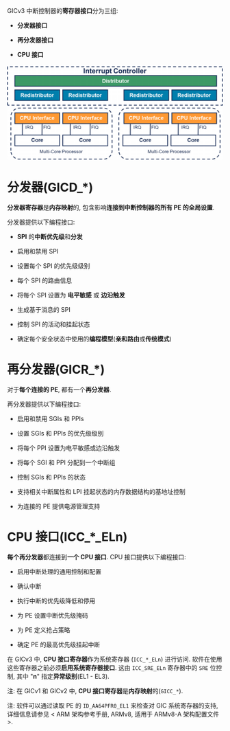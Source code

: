 
GICv3 中断控制器的**寄存器接口**分为三组:

- **分发器接口**

- **再分发器接口**

- **CPU 接口**

<div align='center'>
<img src="./images/2025-02-23-21-22-14.png"/>
</div>

# 分发器(GICD_*)

**分发器寄存器**是**内存映射**的, 包含影响**连接到中断控制器的所有 PE 的全局设置**.

分发器提供以下编程接口:

- **SPI** 的**中断优先级**和**分发**

- 启用和禁用 SPI

- 设置每个 SPI 的优先级级别

- 每个 SPI 的路由信息

- 将每个 SPI 设置为 **电平敏感** 或 **边沿触发**

- 生成基于消息的 SPI

- 控制 SPI 的活动和挂起状态

- 确定每个安全状态中使用的**编程模型**(**亲和路由**或**传统模式**)

# 再分发器(GICR_*)

对于**每个连接的 PE**, 都有一个**再分发器**.

再分发器提供以下编程接口:

- 启用和禁用 SGIs 和 PPIs

- 设置 SGIs 和 PPIs 的优先级级别

- 将每个 PPI 设置为电平敏感或边沿触发

- 将每个 SGI 和 PPI 分配到一个中断组

- 控制 SGIs 和 PPIs 的状态

- 支持相关中断属性和 LPI 挂起状态的内存数据结构的基地址控制

- 为连接的 PE 提供电源管理支持

# CPU 接口(ICC_*_ELn)

**每个再分发器**都连接到**一个 CPU 接口**. CPU 接口提供以下编程接口:

- 启用中断处理的通用控制和配置

- 确认中断

- 执行中断的优先级降低和停用

- 为 PE 设置中断优先级掩码

- 为 PE 定义抢占策略

- 确定 PE 的最高优先级挂起中断

在 GICv3 中, **CPU 接口寄存器**作为系统寄存器 (`ICC_*_ELn`) 进行访问. 软件在使用这些寄存器之前必须**启用系统寄存器接口**. 这由 `ICC_SRE_ELn` 寄存器中的 `SRE` 位控制, 其中 "**n**" 指定**异常级别**(EL1 - EL3).

注: 在 GICv1 和 GICv2 中, **CPU 接口寄存器**是**内存映射**的(`GICC_*`).

注: 软件可以通过读取 PE 的 `ID_AA64PFR0_EL1` 来检查对 GIC 系统寄存器的支持, 详细信息请参见 < ARM 架构参考手册, ARMv8, 适用于 ARMv8-A 架构配置文件>.
